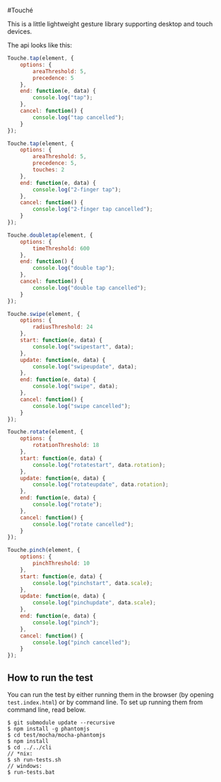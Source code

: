 #Touché

This is a little lightweight gesture library supporting desktop and touch devices.

The api looks like this:
```js
Touche.tap(element, {
	options: {
		areaThreshold: 5,
		precedence: 5
	},
	end: function(e, data) {
		console.log("tap");
	},
	cancel: function() {
		console.log("tap cancelled");
	}
});

Touche.tap(element, {
	options: {
		areaThreshold: 5,
		precedence: 5,
		touches: 2
	},
	end: function(e, data) {
		console.log("2-finger tap");
	},
	cancel: function() {
		console.log("2-finger tap cancelled");
	}
});

Touche.doubletap(element, {
	options: {
		timeThreshold: 600
	},
	end: function() {
		console.log("double tap");
	},
	cancel: function() {
		console.log("double tap cancelled");
	}
});

Touche.swipe(element, {
	options: {
		radiusThreshold: 24
	},
	start: function(e, data) {
		console.log("swipestart", data);
	},
	update: function(e, data) {
		console.log("swipeupdate", data);
	},
	end: function(e, data) {
		console.log("swipe", data);
	},
	cancel: function() {
		console.log("swipe cancelled");
	}
});

Touche.rotate(element, {
	options: {
		rotationThreshold: 18
	},
	start: function(e, data) {
		console.log("rotatestart", data.rotation);
	},
	update: function(e, data) {
		console.log("rotateupdate", data.rotation);
	},
	end: function(e, data) {
		console.log("rotate");
	},
	cancel: function() {
		console.log("rotate cancelled");
	}
});

Touche.pinch(element, {
	options: {
		pinchThreshold: 10
	},
	start: function(e, data) {
		console.log("pinchstart", data.scale);
	},
	update: function(e, data) {
		console.log("pinchupdate", data.scale);
	},
	end: function(e, data) {
		console.log("pinch");
	},
	cancel: function() {
		console.log("pinch cancelled");
	}
});
```

## How to run the test

You can run the test by either running them in the browser (by opening `test.index.html`) or by command line.
To set up running them from command line, read below.

```
$ git submodule update --recursive
$ npm install -g phantomjs
$ cd test/mocha/mocha-phantomjs
$ npm install
$ cd ../../cli
// *nix:
$ sh run-tests.sh
// windows:
$ run-tests.bat
```